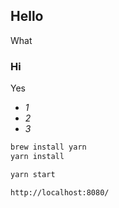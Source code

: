 ## Hello

What

### Hi

Yes

* *1*
* *2*
* *3*

```bash
brew install yarn
yarn install
```

```bash
yarn start
```

`http://localhost:8080/`
